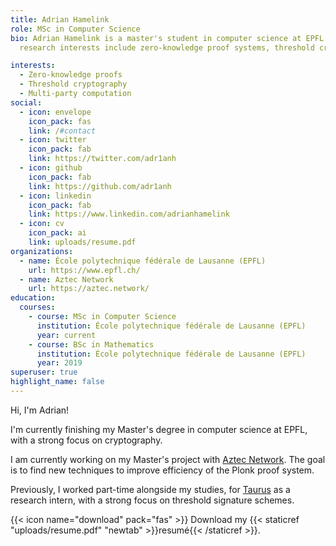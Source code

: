 ```yaml
---
title: Adrian Hamelink
role: MSc in Computer Science
bio: Adrian Hamelink is a master's student in computer science at EPFL. His
  research interests include zero-knowledge proof systems, threshold cryptography and multi-party computation.

interests:
  - Zero-knowledge proofs
  - Threshold cryptography
  - Multi-party computation
social:
  - icon: envelope
    icon_pack: fas
    link: /#contact
  - icon: twitter
    icon_pack: fab
    link: https://twitter.com/adr1anh
  - icon: github
    icon_pack: fab
    link: https://github.com/adr1anh
  - icon: linkedin
    icon_pack: fab
    link: https://www.linkedin.com/adrianhamelink
  - icon: cv
    icon_pack: ai
    link: uploads/resume.pdf
organizations:
  - name: École polytechnique fédérale de Lausanne (EPFL)
    url: https://www.epfl.ch/
  - name: Aztec Network
    url: https://aztec.network/
education:
  courses:
    - course: MSc in Computer Science
      institution: École polytechnique fédérale de Lausanne (EPFL)
      year: current
    - course: BSc in Mathematics
      institution: École polytechnique fédérale de Lausanne (EPFL)
      year: 2019
superuser: true
highlight_name: false
---
```


Hi, I'm Adrian!

I'm currently finishing my Master's degree in computer science at EPFL, with a strong focus on cryptography.

I am currently working on my Master's project with [Aztec Network](https://aztec.network). The goal is to find new techniques to improve efficiency of the Plonk proof system.

Previously, I worked part-time alongside my studies, for [Taurus](https://www.taurushq.com/) as a research intern, with a strong focus on threshold signature schemes.

{{< icon name="download" pack="fas" >}} Download my {{< staticref "uploads/resume.pdf" "newtab" >}}resumé{{< /staticref >}}.

<!-- Adrian Hamelink is a master's student in computer science at EPFL. His research interests include threshold cryptography, multi-party computation and zero-knowledge proof systems.
Alongside his studies, he is currently working part-time as research intern for [Taurus](https://www.taurushq.com/). -->
